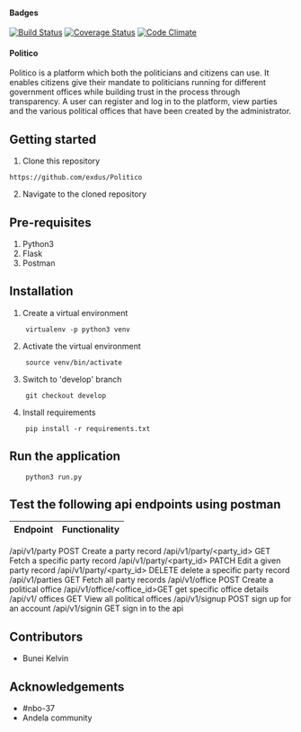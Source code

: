 #### Badges

[![Build Status](https://travis-ci.org/exdus/Politico.svg?branch=develop)](https://travis-ci.org/exdus/Politico)
[![Coverage Status](https://coveralls.io/repos/github/exdus/Politico/badge.svg?branch=develop)](https://coveralls.io/github/exdus/Politico?branch=develop)
[![Code Climate](https://codeclimate.com/github/codeclimate/codeclimate/badges/gpa.svg)](https://codeclimate.com/github/<exdus>/<Politico>)

#### Politico

Politico is a platform which both the politicians and citizens can use. It enables citizens give their mandate to politicians running for different government offices while building trust in the process through transparency. A user can register and log in to the platform, view parties and the various political offices that have been created by the administrator.



Getting started
--------------------
1. Clone this repository
```
https://github.com/exdus/Politico
```

2. Navigate to the cloned repository

Pre-requisites
----------------------
1. Python3
2. Flask
3. Postman

Installation
---------------------------------
1. Create a virtual environment
```
    virtualenv -p python3 venv
```

2. Activate the virtual environment
```
    source venv/bin/activate
```

3. Switch to 'develop' branch
```
    git checkout develop
```

4. Install requirements
```
    pip install -r requirements.txt
```

Run the application
---------------------------------
```
    python3 run.py
```
Test the following api endpoints using postman
-----------------------------------------------

| Endpoint | Functionality |
----------|---------------
/api/v1/party             POST Create a party record 
/api/v1/party/<party_id>  GET  Fetch a specific party record
/api/v1/party/<party_id>  PATCH Edit a given party record
/api/v1/party/<party_id>  DELETE delete a specific party record
/api/v1/parties           GET	 Fetch all party records
/api/v1/office            POST   Create a political office 
/api/v1/office/<office_id>GET    get specific office details
/api/v1/ offices          GET	 View all political offices
/api/v1/signup            POST   sign up for an account
/api/v1/signin            GET    sign in to the api


	
Contributors
-----------------------------
- Bunei Kelvin



Acknowledgements
--------------------------------
- #nbo-37
- Andela community
